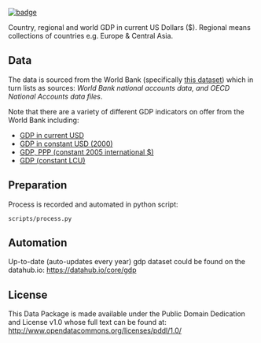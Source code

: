 <a href="https://datahub.io/core/gdp"><img src="https://badgen.net/badge/icon/View%20on%20datahub.io/orange?icon=https://datahub.io/datahub-cube-badge-icon.svg&label&scale=1.25)" alt="badge" /></a>

Country, regional and world GDP in current US Dollars ($). Regional means
collections of countries e.g. Europe & Central Asia.

## Data

The data is sourced from the World Bank (specifically [this dataset][current]) which
in turn lists as sources: *World Bank national accounts data, and OECD National
Accounts data files*.

Note that there are a variety of different GDP indicators on offer from the
World Bank including:

* [GDP in current USD][current]
* [GDP in constant USD (2000)][constant]
* [GDP, PPP (constant 2005 international $)][ppp]
* [GDP (constant LCU)][lcu]

[constant]: http://data.worldbank.org/indicator/NY.GDP.MKTP.KD
[current]: http://data.worldbank.org/indicator/NY.GDP.MKTP.CD
[ppp]: http://data.worldbank.org/indicator/NY.GDP.MKTP.PP.KD
[lcu]: http://data.worldbank.org/indicator/NY.GDP.MKTP.KN


## Preparation

Process is recorded and automated in python script:

```
scripts/process.py
```

## Automation

Up-to-date (auto-updates every year) gdp dataset could be found on the datahub.io:
https://datahub.io/core/gdp

## License

This Data Package is made available under the Public Domain Dedication and License v1.0 whose full text can be found at: http://www.opendatacommons.org/licenses/pddl/1.0/